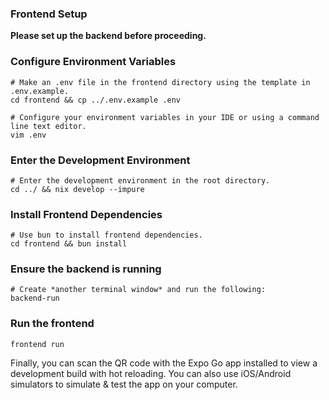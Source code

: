 ### Frontend Setup

**Please set up the backend before proceeding.**

### Configure Environment Variables

```shell
# Make an .env file in the frontend directory using the template in .env.example.
cd frontend && cp ../.env.example .env

# Configure your environment variables in your IDE or using a command line text editor.
vim .env
```

### Enter the Development Environment

```shell
# Enter the development environment in the root directory.
cd ../ && nix develop --impure
```

### Install Frontend Dependencies

```shell
# Use bun to install frontend dependencies.
cd frontend && bun install
```

### Ensure the backend is running

```shell
# Create *another terminal window* and run the following:
backend-run
```

### Run the frontend

```shell
frontend run
```

Finally, you can scan the QR code with the Expo Go app installed to view a development build with hot reloading.
You can also use iOS/Android simulators to simulate & test the app on your computer.
